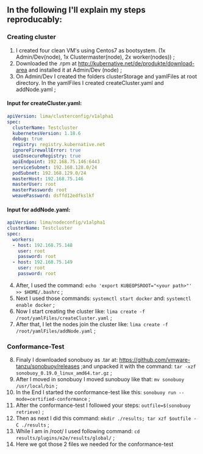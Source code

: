 ## In the following I'll explain my steps reproducably:


### Creating cluster
1. I created four clean VM's using Centos7 as bootsystem. (1x Admin/Dev(node), 1x Clustermaster(node), 2x worker(nodes))  ;
2. Downloaded the .rpm at http://kubernative.net/de/produkte/download-area and installed it at Admin/Dev (node)  ;
3. On Admin/Dev I created the folders clusterStorage and yamlFiles at root directory. In the yamlFiles I created createCluster.yaml and addNode.yaml  ;

#### Input for createCluster.yaml:

```yaml
apiVersion: lima/clusterconfig/v1alpha1
spec:
  clusterName: Testcluster
  kubernetesVersion: 1.18.6
  debug: true
  registry: registry.kubernative.net
  ignoreFirewallError: true
  useInsecureRegistry: true
  apiEndpoint: 192.168.75.146:6443
  serviceSubnet: 192.168.128.0/24
  podSubnet: 192.168.129.0/24
  masterHost: 192.168.75.146
  masterUser: root
  masterPassword: root
  weavePassword: dsffd12edfkslkf
```

#### Input for addNode.yaml:

```yaml
apiVersion: lima/nodeconfig/v1alpha1
clusterName: Testcluster
spec:
  workers:
  - host: 192.168.75.148
    user: root
    password: root
  - host: 192.168.75.149
    user: root
    password: root
```

4. After, I used the command: `echo 'export KUBEOPSROOT="<your path>"' >> $HOME/.bashrc`  ;
5. Next I used those commands: `systemctl start docker` and: `systemctl enable docker`  ;
6. Now I start creating the cluster like: `lima create -f /root/yamlFiles/createCluster.yaml`  ;
7. After that, I let the nodes join the cluster like: `lima create -f /root/yamlFiles/addNode.yaml`  ;

### Conformance-Test
8. Finaly I downloaded sonobuoy as .tar at: https://github.com/vmware-tanzu/sonobuoy/releases ;and unpacked it with the command: `tar -xzf sonobuoy_0.19.0_linux_amd64.tar.gz`  ;
9. After I moved in sonobuoy I moved sunobuoy like that: `mv sonobuoy /usr/local/bin`  ;
10. In the End I started the conformance-test like this: `sonobuoy run --mode=certified-conformance`  ;
11. After the conformance-test I followed your steps: `outfile=$(sonobuoy retrieve)`  ; 
12. Then as next I did this command: `mkdir ./results; tar xzf $outfile -C ./results`  ;
13. While I am in /root/ I used following command: `cd results/plugins/e2e/results/global/`  ;
14. Here we got those 2 files we needed for the conformance-test

